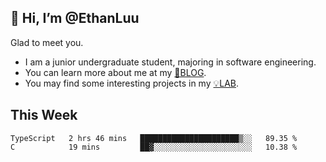 ## 👋 Hi, I’m @EthanLuu

Glad to meet you.

- I am a junior undergraduate student, majoring in software engineering.
- You can learn more about me at my [📝BLOG](https://blog.ethanloo.top).
- You may find some interesting projects in my [💡LAB](https://lab.ethanloo.top).

## This Week
<!--START_SECTION:waka-->
```text
TypeScript   2 hrs 46 mins   ██████████████████████▒░░   89.35 % 
C            19 mins         ██▓░░░░░░░░░░░░░░░░░░░░░░   10.38 % 
```
<!--END_SECTION:waka-->
